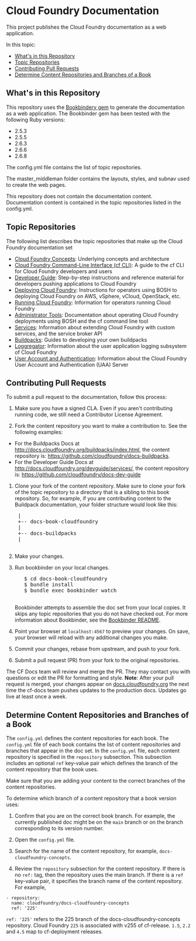 # Cloud Foundry Documentation

This project publishes the Cloud Foundry documentation as a web application.

In this topic:

* [What's in this Repository](#whats-in-this-repo)
* [Topic Repositories](#topic-repositories)
* [Contributing Pull Requests](#contributing-pull-requests)
* [Determine Content Repositories and Branches of a Book](#determine-content-repos-and-branches-of-a-book)

## What's in this Repository

This repository uses the [Bookbindery gem](http://github.com/pivotal-cf/docs-bookbinder) to generate the documentation as a web application. The Bookbinder gem has been tested with the following Ruby versions:

* 2.5.3
* 2.5.5
* 2.6.3
* 2.6.6
* 2.6.8

The config.yml file contains the list of topic repositories.

The master_middleman folder contains the layouts, styles, and subnav used to create the web pages.

This repository does not contain the documentation content. Documentation content is contained in the topic repositories listed in the config.yml.

## Topic Repositories

The following list describes the topic repositories that make up the Cloud Foundry documentation set

* [Cloud Foundry Concepts](http://github.com/cloudfoundry/docs-cloudfoundry-concepts): Underlying concepts and architecture
* [Cloud Foundry Command-Line Interface (cf CLI)](https://github.com/cloudfoundry/docs-cf-cli): A guide to the cf CLI for Cloud Foundry developers and users 
* [Developer Guide](http://github.com/cloudfoundry/docs-dev-guide): Step-by-step instructions and reference material for developers pushing applications to Cloud Foundry
* [Deploying Cloud Foundry](http://github.com/cloudfoundry/docs-deploying-cf): Instructions for operators using BOSH to deploying Cloud Foundry on AWS, vSphere, vCloud, OpenStack, etc.
* [Running Cloud Foundry](http://github.com/cloudfoundry/docs-running-cf): Information for operators running Cloud Foundry
* [Administrator Tools](https://github.com/cloudfoundry/docs-cf-admin): Documentation about operating Cloud Foundry deployments using BOSH and the cf command line tool
* [Services](http://github.com/cloudfoundry/docs-services): Information about extending Cloud Foundry with custom services, and the service broker API
* [Buildpacks](http://github.com/cloudfoundry/docs-buildpacks): Guides to developing your own buildpacks
* [Loggregator](http://github.com/cloudfoundry/docs-loggregator): Information about the user application logging subsystem of Cloud Foundry
* [User Account and Authentication](https://github.com/cloudfoundry/uaa): Information about the Cloud Foundry User Account and Authentication (UAA) Server

## Contributing Pull Requests

To submit a pull request to the documentation, follow this process:

1. Make sure you have a signed CLA. Even if you aren't contributing running code, we still need a Contributor License Agreement.

1. Fork the content repository you want to make a contribution to. See the following examples:
  * For the Buildpacks Docs at http://docs.cloudfoundry.org/buildpacks/index.html, the content repository is: https://github.com/cloudfoundry/docs-buildpacks. 
  * For the Developer Guide Docs at http://docs.cloudfoundry.org/devguide/services/, the content repository is: https://github.com/cloudfoundry/docs-dev-guide

1. Clone your fork of the content repository. Make sure to clone your fork of the topic repository to a directory that is a sibling to this book repository. So, for example, if you are contributing content to the Buildpack documentation, your folder structure would look like this:

    <pre>
    |
    +-- docs-book-cloudfoundry
    |
    +-- docs-buildpacks
    |
    </pre>

1. Make your changes. 
 
1. Run bookbinder on your local changes.

      <pre>
      $ cd docs-book-cloudfoundry
      $ bundle install
      $ bundle exec bookbinder watch
    </pre>
    Bookbinder attempts to assemble the doc set from your local copies.
    It skips any topic repositories that you do not have checked out. For more information about Bookbinder, see the <a href="https://github.com/pivotal-cf/bookbinder#bookbinder">Bookbinder README</a>. 

1. Point your browser at <code>localhost:4567</code> to preview your changes. On save, your browser will reload with any additional changes you make. 

1. Commit your changes, rebase from upstream, and push to your fork.

1. Submit a pull request (PR) from your fork to the original repositories.

The CF Docs team will review and merge the PR. They may contact you with questions or edit the PR for formatting and style. 
**Note**: After your pull request is merged, your changes appear on [docs.cloudfoundry.org](http://docs.cloudfoundry.org) the next time the cf-docs team pushes updates to the production docs. Updates go live at least once a week.

## Determine Content Repositories and Branches of a Book

The `config.yml` defines the content repositories for each book.
The `config.yml` file of each book contains the list of content repositories and branches that appear in the doc set.
In the `config.yml` file, each content repository is specified in the `repository` subsection.
This subsection includes an optional `ref` key-value pair which defines the branch of the content repository that the book uses.

Make sure that you are adding your content to the correct branches of the content repositories.

To determine which branch of a content repository that a book version uses:

1. Confirm that you are on the correct book branch. For example, the currently published doc might be on the `main` branch
or on the branch corresponding to its version number.

2. Open the `config.yml` file.

3. Search for the name of the content repository, for example, `docs-cloudfoundry-concepts`.

4. Review the `repository` subsection for the content repository. If there is no `ref:` tag, then the repository uses the main branch. If there is a `ref` key-value pair, it specifies the branch name of the content repository. For example,

  ```
  - repository:
    name: cloudfoundry/docs-cloudfoundry-concepts
    ref: '225'
  ```

  `ref: '225'` refers to the 225 branch of the docs-cloudfoundry-concepts repository. Cloud Foundry `225` is associated with v255 of cf-release. 
  `1.5`, `2.2` and `4.5` map to cf-deployment releases.

